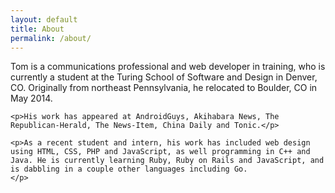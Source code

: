 ```yaml
---
layout: default
title: About
permalink: /about/
---
```


<div class="post">
	<p>
	Tom is a communications professional and web developer in training, who is currently a student at the Turing School of Software and Design in Denver, CO. Originally from northeast Pennsylvania, he relocated to Boulder, CO in May 2014.</p>

	<p>His work has appeared at AndroidGuys, Akihabara News, The Republican-Herald, The News-Item, China Daily and Tonic.</p>

	<p>As a recent student and intern, his work has included web design using HTML, CSS, PHP and JavaScript, as well programming in C++ and Java. He is currently learning Ruby, Ruby on Rails and JavaScript, and is dabbling in a couple other languages including Go.
	</p>



</div>
